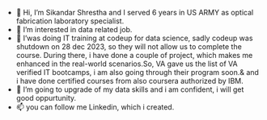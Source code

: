- 👋 Hi, I’m Sikandar Shrestha and I served 6 years in US ARMY as optical fabrication laboratory specialist.
- 👀 I’m interested in data related job.
- 🌱 I’was doing IT training at codeup for data science, sadly codeup was shutdown on 28 dec 2023, so they will not allow us to complete the course. During there, i have done a couple of project, which makes me enhanced in the real-world scenarios.So, VA gave us the list of VA verified IT bootcamps, i am also going through their program soon.& and i have done certified courses from also coursera authorized by IBM. 
- 💞️ I’m going to upgrade of my data skills and i am confident, i will get good oppurtunity. 
- 📫 you can follow me Linkedin, which i created.

<!---
sikandar-shrestha/sikandar-shrestha is a ✨ special ✨ repository because its `README.md` (this file) appears on your GitHub profile.
You can click the Preview link to take a look at your changes.
--->
